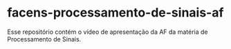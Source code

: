 # facens-processamento-de-sinais-af
Esse repositório contém o vídeo de apresentação da AF da matéria de Processamento de Sinais.
